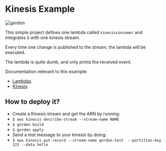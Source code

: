 Kinesis Example
===========================

![gordon](http://gordon.readthedocs.io/en/latest/_static/examples/kinesis.svg)

This simple project defines one lambda called ``kinesisconsumer`` and integrates it with one kinesis stream.

Every time one change is published to the stream, the lambda will be executed.

The lambda is quite dumb, and only prints the received event.


Documentation relevant to this example:
 * [Lambdas](http://gordon.readthedocs.io/en/latest/lambdas.html)
 * [Kinesis](http://gordon.readthedocs.io/en/latest/eventsources/kinesis.html)

How to deploy it?
------------------

* Create a Kinesis stream and get the ARN by running:
 * ``$ aws kinesis describe-stream --stream-name NAME``
* ``$ gordon build``
* ``$ gordon apply``
* Send a test message to your kinesis by doing:
 * ``$ aws kinesis put-record --stream-name gordon-test  --partition-key 123 --data hello``
